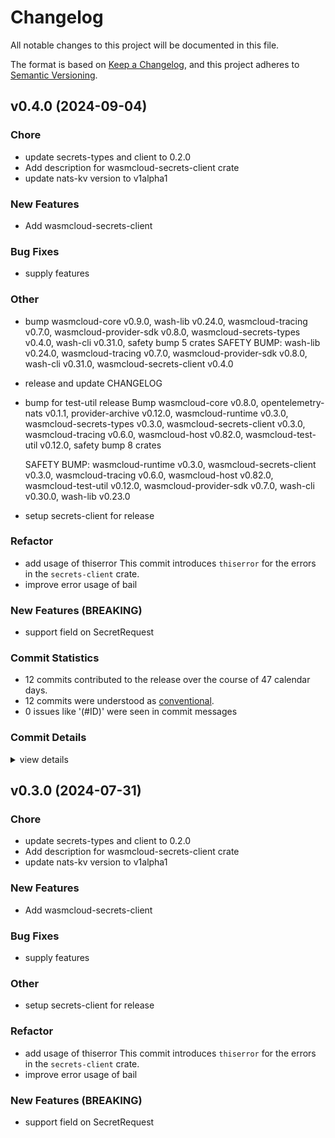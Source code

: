 # Changelog

All notable changes to this project will be documented in this file.

The format is based on [Keep a Changelog](https://keepachangelog.com/en/1.0.0/),
and this project adheres to [Semantic Versioning](https://semver.org/spec/v2.0.0.html).

## v0.4.0 (2024-09-04)

### Chore

 - <csr-id-a65fa0a21f00ae82c2aef7377946fa96904e5dfb/> update secrets-types and client to 0.2.0
 - <csr-id-353874525cf033dd83758c657a626b768c7ee8e6/> Add description for wasmcloud-secrets-client crate
 - <csr-id-13edb3e395eeb304adb88fcda0ebf1ada2c295c4/> update nats-kv version to v1alpha1

### New Features

 - <csr-id-55eae4ed6fe7454f10b6290d8f993ac802c855a5/> Add wasmcloud-secrets-client

### Bug Fixes

 - <csr-id-b2e7df8fb0729b1c33d4453ad0279a981c45b25d/> supply features

### Other

 - <csr-id-8403350432a2387d4a2bce9c096f002005ba54be/> bump wasmcloud-core v0.9.0, wash-lib v0.24.0, wasmcloud-tracing v0.7.0, wasmcloud-provider-sdk v0.8.0, wasmcloud-secrets-types v0.4.0, wash-cli v0.31.0, safety bump 5 crates
   SAFETY BUMP: wash-lib v0.24.0, wasmcloud-tracing v0.7.0, wasmcloud-provider-sdk v0.8.0, wash-cli v0.31.0, wasmcloud-secrets-client v0.4.0
 - <csr-id-835b49613f7f0d6903ad53d78f49c17db1e3d90e/> release and update CHANGELOG
 - <csr-id-7cd2e71cb82c1e1b75d0c89bd5bda343016e75f4/> bump for test-util release
   Bump wasmcloud-core v0.8.0, opentelemetry-nats v0.1.1, provider-archive v0.12.0, wasmcloud-runtime v0.3.0, wasmcloud-secrets-types v0.3.0, wasmcloud-secrets-client v0.3.0, wasmcloud-tracing v0.6.0, wasmcloud-host v0.82.0, wasmcloud-test-util v0.12.0, safety bump 8 crates
   
   SAFETY BUMP: wasmcloud-runtime v0.3.0, wasmcloud-secrets-client v0.3.0, wasmcloud-tracing v0.6.0, wasmcloud-host v0.82.0, wasmcloud-test-util v0.12.0, wasmcloud-provider-sdk v0.7.0, wash-cli v0.30.0, wash-lib v0.23.0
 - <csr-id-f985ae56a4df91fc135d89bca5d4626a586c586d/> setup secrets-client for release

### Refactor

 - <csr-id-669f36aae36ee8b50704cdc943ed4ffa1d325e94/> add usage of thiserror
   This commit introduces `thiserror` for the errors in the
   `secrets-client` crate.
 - <csr-id-c30bf33f754c15122ead7f041b7d3e063dd1db33/> improve error usage of bail

### New Features (BREAKING)

 - <csr-id-797f96a51f7153bed12a0c3ecef221d0c91cd934/> support field on SecretRequest

### Commit Statistics

<csr-read-only-do-not-edit/>

 - 12 commits contributed to the release over the course of 47 calendar days.
 - 12 commits were understood as [conventional](https://www.conventionalcommits.org).
 - 0 issues like '(#ID)' were seen in commit messages

### Commit Details

<csr-read-only-do-not-edit/>

<details><summary>view details</summary>

 * **Uncategorized**
    - Bump wasmcloud-core v0.9.0, wash-lib v0.24.0, wasmcloud-tracing v0.7.0, wasmcloud-provider-sdk v0.8.0, wasmcloud-secrets-types v0.4.0, wash-cli v0.31.0, safety bump 5 crates ([`8403350`](https://github.com/wasmCloud/wasmCloud/commit/8403350432a2387d4a2bce9c096f002005ba54be))
    - Release and update CHANGELOG ([`835b496`](https://github.com/wasmCloud/wasmCloud/commit/835b49613f7f0d6903ad53d78f49c17db1e3d90e))
    - Bump for test-util release ([`7cd2e71`](https://github.com/wasmCloud/wasmCloud/commit/7cd2e71cb82c1e1b75d0c89bd5bda343016e75f4))
    - Update secrets-types and client to 0.2.0 ([`a65fa0a`](https://github.com/wasmCloud/wasmCloud/commit/a65fa0a21f00ae82c2aef7377946fa96904e5dfb))
    - Support field on SecretRequest ([`797f96a`](https://github.com/wasmCloud/wasmCloud/commit/797f96a51f7153bed12a0c3ecef221d0c91cd934))
    - Setup secrets-client for release ([`f985ae5`](https://github.com/wasmCloud/wasmCloud/commit/f985ae56a4df91fc135d89bca5d4626a586c586d))
    - Add description for wasmcloud-secrets-client crate ([`3538745`](https://github.com/wasmCloud/wasmCloud/commit/353874525cf033dd83758c657a626b768c7ee8e6))
    - Update nats-kv version to v1alpha1 ([`13edb3e`](https://github.com/wasmCloud/wasmCloud/commit/13edb3e395eeb304adb88fcda0ebf1ada2c295c4))
    - Add usage of thiserror ([`669f36a`](https://github.com/wasmCloud/wasmCloud/commit/669f36aae36ee8b50704cdc943ed4ffa1d325e94))
    - Supply features ([`b2e7df8`](https://github.com/wasmCloud/wasmCloud/commit/b2e7df8fb0729b1c33d4453ad0279a981c45b25d))
    - Improve error usage of bail ([`c30bf33`](https://github.com/wasmCloud/wasmCloud/commit/c30bf33f754c15122ead7f041b7d3e063dd1db33))
    - Add wasmcloud-secrets-client ([`55eae4e`](https://github.com/wasmCloud/wasmCloud/commit/55eae4ed6fe7454f10b6290d8f993ac802c855a5))
</details>

## v0.3.0 (2024-07-31)

<csr-id-a65fa0a21f00ae82c2aef7377946fa96904e5dfb/>
<csr-id-353874525cf033dd83758c657a626b768c7ee8e6/>
<csr-id-13edb3e395eeb304adb88fcda0ebf1ada2c295c4/>
<csr-id-f985ae56a4df91fc135d89bca5d4626a586c586d/>
<csr-id-669f36aae36ee8b50704cdc943ed4ffa1d325e94/>
<csr-id-c30bf33f754c15122ead7f041b7d3e063dd1db33/>

### Chore

 - <csr-id-a65fa0a21f00ae82c2aef7377946fa96904e5dfb/> update secrets-types and client to 0.2.0
 - <csr-id-353874525cf033dd83758c657a626b768c7ee8e6/> Add description for wasmcloud-secrets-client crate
 - <csr-id-13edb3e395eeb304adb88fcda0ebf1ada2c295c4/> update nats-kv version to v1alpha1

### New Features

 - <csr-id-55eae4ed6fe7454f10b6290d8f993ac802c855a5/> Add wasmcloud-secrets-client

### Bug Fixes

 - <csr-id-b2e7df8fb0729b1c33d4453ad0279a981c45b25d/> supply features

### Other

 - <csr-id-f985ae56a4df91fc135d89bca5d4626a586c586d/> setup secrets-client for release

### Refactor

 - <csr-id-669f36aae36ee8b50704cdc943ed4ffa1d325e94/> add usage of thiserror
   This commit introduces `thiserror` for the errors in the
   `secrets-client` crate.
 - <csr-id-c30bf33f754c15122ead7f041b7d3e063dd1db33/> improve error usage of bail

### New Features (BREAKING)

 - <csr-id-797f96a51f7153bed12a0c3ecef221d0c91cd934/> support field on SecretRequest

